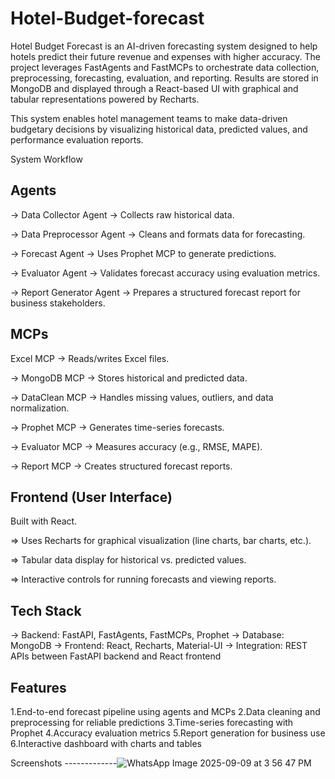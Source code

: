 # Hotel-Budget-forecast

Hotel Budget Forecast is an AI-driven forecasting system designed to help hotels predict their future revenue and expenses with higher accuracy.
The project leverages FastAgents and FastMCPs to orchestrate data collection, preprocessing, forecasting, evaluation, and reporting. Results are stored in MongoDB and displayed through a React-based UI with graphical and tabular representations powered by Recharts.

This system enables hotel management teams to make data-driven budgetary decisions by visualizing historical data, predicted values, and performance evaluation reports.

System Workflow

Agents
-------

-> Data Collector Agent → Collects raw historical data.

-> Data Preprocessor Agent → Cleans and formats data for forecasting.

-> Forecast Agent → Uses Prophet MCP to generate predictions.

-> Evaluator Agent → Validates forecast accuracy using evaluation metrics.

-> Report Generator Agent → Prepares a structured forecast report for business stakeholders.

 MCPs
 ------

Excel MCP → Reads/writes Excel files.

-> MongoDB MCP → Stores historical and predicted data.

-> DataClean MCP → Handles missing values, outliers, and data normalization.

-> Prophet MCP → Generates time-series forecasts.

-> Evaluator MCP → Measures accuracy (e.g., RMSE, MAPE).

-> Report MCP → Creates structured forecast reports.

Frontend (User Interface)
-------------------------

Built with React.

=> Uses Recharts for graphical visualization (line charts, bar charts, etc.).

=> Tabular data display for historical vs. predicted values.

=> Interactive controls for running forecasts and viewing reports.

Tech Stack
----------

-> Backend: FastAPI, FastAgents, FastMCPs, Prophet
-> Database: MongoDB
-> Frontend: React, Recharts, Material-UI
-> Integration: REST APIs between FastAPI backend and React frontend

Features
--------

1.End-to-end forecast pipeline using agents and MCPs
2.Data cleaning and preprocessing for reliable predictions
3.Time-series forecasting with Prophet
4.Accuracy evaluation metrics
5.Report generation for business use
6.Interactive dashboard with charts and tables


Screenshots
-------------![WhatsApp Image 2025-09-09 at 3 56 47 PM](https://github.com/user-attachments/assets/aec26612-4d63-4b2b-af96-84fe58a241f2)


